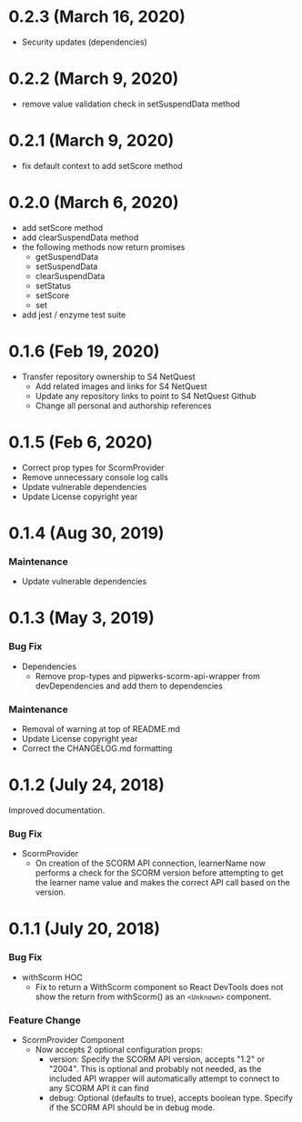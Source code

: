 # 0.2.3 (March 16, 2020)
* Security updates (dependencies)

# 0.2.2 (March 9, 2020)
* remove value validation check in setSuspendData method

# 0.2.1 (March 9, 2020)
* fix default context to add setScore method

# 0.2.0 (March 6, 2020)
* add setScore method
* add clearSuspendData method
* the following methods now return promises
  * getSuspendData
  * setSuspendData
  * clearSuspendData
  * setStatus
  * setScore
  * set
* add jest / enzyme test suite

# 0.1.6 (Feb 19, 2020)
* Transfer repository ownership to S4 NetQuest
  * Add related images and links for S4 NetQuest
  * Update any repository links to point to S4 NetQuest Github
  * Change all personal and authorship references

# 0.1.5 (Feb 6, 2020)
* Correct prop types for ScormProvider
* Remove unnecessary console log calls
* Update vulnerable dependencies
* Update License copyright year

# 0.1.4 (Aug 30, 2019)

### Maintenance
* Update vulnerable dependencies

# 0.1.3 (May 3, 2019)

### Bug Fix
* Dependencies
  * Remove prop-types and pipwerks-scorm-api-wrapper from devDependencies and add them to dependencies

### Maintenance
* Removal of warning at top of README.md
* Update License copyright year
* Correct the CHANGELOG.md formatting

# 0.1.2 (July 24, 2018)

Improved documentation.

### Bug Fix
* ScormProvider
  * On creation of the SCORM API connection, learnerName now performs a check for the SCORM version before attempting to get the learner name value and makes the correct API call based on the version.

# 0.1.1 (July 20, 2018)

### Bug Fix
* withScorm HOC
  * Fix to return a WithScorm component so React DevTools does not show the return from withScorm() as an `<Unknown>` component.

### Feature Change
* ScormProvider Component
  * Now accepts 2 optional configuration props:
    * version: Specify the SCORM API version, accepts "1.2" or "2004". This is optional and probably not needed, as the included API wrapper will automatically attempt to connect to any SCORM API it can find
    * debug: Optional (defaults to true), accepts boolean type. Specify if the SCORM API should be in debug mode.